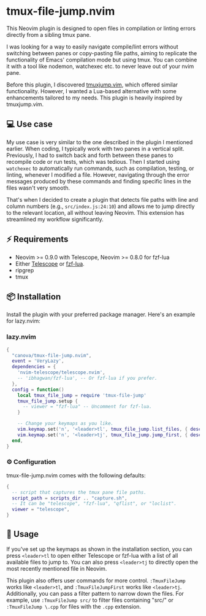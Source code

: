 # tmux-file-jump.nvim

This Neovim plugin is designed to open files in compilation or linting errors
directly from a sibling tmux pane.

I was looking for a way to easily navigate compile/lint errors without switching
between panes or copy-pasting file paths, aiming to replicate the functionality
of Emacs' compilation mode but using tmux. You can combine it with a tool like
nodemon, watchexec etc. to never leave out of your nvim pane.

Before this plugin, I discovered [tmuxjump.vim](https://github.com/shivamashtikar/tmuxjump.vim),
which offered similar functionality. However, I wanted a Lua-based alternative
with some enhancements tailored to my needs. This plugin is heavily inspired by
tmuxjump.vim.


## 💻 Use case

My use case is very similar to the one described in the plugin I mentioned
earlier. When coding, I typically work with two panes in a vertical split.
Previously, I had to switch back and forth between these panes to recompile
code or run tests, which was tedious. Then I started using `watchexec` to
automatically run commands, such as compilation, testing, or linting, whenever
I modified a file. However, navigating through the error messages produced by
these commands and finding specific lines in the files wasn't very smooth.

That's when I decided to create a plugin that detects file paths with line and
column numbers (e.g., `src/index.js:24:10`) and allows me to jump directly to
the relevant location, all without leaving Neovim. This extension has
streamlined my workflow significantly.

## ⚡️ Requirements

- Neovim >= 0.9.0 with Telescope, Neovim >= 0.8.0 for fzf-lua
- Either [Telescope](https://github.com/nvim-telescope/telescope.nvim) or
[fzf-lua](https://github.com/ibhagwan/fzf-lua).
- ripgrep
- tmux

## 📦 Installation

Install the plugin with your preferred package manager. Here's an example for
lazy.nvim:

### lazy.nvim

```lua
{
  "canova/tmux-file-jump.nvim",
  event = 'VeryLazy',
  dependencies = {
    'nvim-telescope/telescope.nvim',
    -- 'ibhagwan/fzf-lua', -- Or fzf-lua if you prefer.
  },
  config = function()
    local tmux_file_jump = require 'tmux-file-jump'
    tmux_file_jump.setup {
      -- viewer = "fzf-lua" -- Uncomment for fzf-lua.
    }

    -- Change your keymaps as you like.
    vim.keymap.set('n', '<leader>tl', tmux_file_jump.list_files, { desc = 'List all file paths in the other tmux panes' })
    vim.keymap.set('n', '<leader>tj', tmux_file_jump.jump_first, { desc = 'Go to the first (from bottom) file path in the other tmux panes' })
  end,
}
```

### ⚙️ Configuration

tmux-file-jump.nvim comes with the following defaults:

```lua
{
  -- script that captures the tmux pane file paths.
  script_path = scripts_dir .. "capture.sh",
  -- It can be "telescope", "fzf-lua", "qflist", or "loclist".
  viewer = "telescope",
}
```

## 🚀 Usage

If you've set up the keymaps as shown in the installation section, you can
press `<leader>tl` to open either Telescope or fzf-lua with a list of all
available files to jump to. You can also press `<leader>tj` to directly open
the most recently mentioned file in Neovim.

This plugin also offers user commands for more control. `:TmuxFileJump` works
like `<leader>tl`, and `:TmuxFileJumpFirst` works like `<leader>tj`.
Additionally, you can pass a filter pattern to narrow down the files. For
example, use `:TmuxFileJump src/` to filter files containing "src/" or
`:TmuxFileJump \.cpp` for files with the `.cpp` extension.
